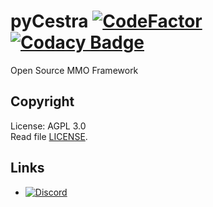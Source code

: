 # pyCestra [![CodeFactor](https://www.codefactor.io/repository/github/cestra/pycestra/badge)](https://www.codefactor.io/repository/github/cestra/pycestra) [![Codacy Badge](https://app.codacy.com/project/badge/Grade/c9ff815dc5864197ba5dbfb5ae3b1d07)](https://www.codacy.com/gh/Cestra/pyCestra/dashboard?utm_source=github.com&amp;utm_medium=referral&amp;utm_content=Cestra/pyCestra&amp;utm_campaign=Badge_Grade)
Open Source MMO Framework

## Copyright
License: AGPL 3.0  
Read file [LICENSE](LICENSE).

## Links
* [![Discord](https://img.shields.io/discord/258735231870173184?label=discord)](https://discordapp.com/invite/VZ5X7eF)
